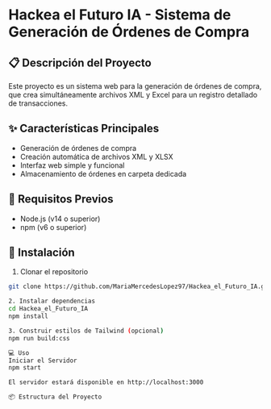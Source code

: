 # Hackea el Futuro IA - Sistema de Generación de Órdenes de Compra

## 📋 Descripción del Proyecto

Este proyecto es un sistema web para la generación de órdenes de compra, que crea simultáneamente archivos XML y Excel para un registro detallado de transacciones.

## ✨ Características Principales

- Generación de órdenes de compra
- Creación automática de archivos XML y XLSX
- Interfaz web simple y funcional
- Almacenamiento de órdenes en carpeta dedicada

## 🚀 Requisitos Previos

- Node.js (v14 o superior)
- npm (v6 o superior)

## 🔧 Instalación

1. Clonar el repositorio
```bash
git clone https://github.com/MariaMercedesLopez97/Hackea_el_Futuro_IA.git

2. Instalar dependencias
cd Hackea_el_Futuro_IA
npm install

3. Construir estilos de Tailwind (opcional)
npm run build:css

💻 Uso
Iniciar el Servidor
npm start

El servidor estará disponible en http://localhost:3000

📦 Estructura del Proyecto